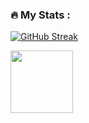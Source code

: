 ### :fire: My Stats :
[![GitHub Streak](http://github-readme-streak-stats.herokuapp.com?user=muratozkol&theme=highcontrast&background=000000&ring=FFA500&fire=DD2727&currStreakLabel=DD2727)](https://git.io/streak-stats)

[<img align="top-right" src="https://github-readme-stats.vercel.app/api/top-langs/?username=muratozkol&layout=compact&theme=dark" height="100"/>](https://github.com/muratozkol/github-readme-stats)






